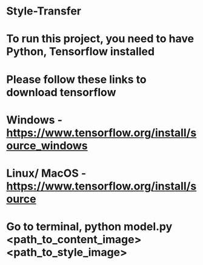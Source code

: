 # Style-Transfer
# To run this project, you need to have Python, Tensorflow installed
# Please follow these links to download tensorflow 
# Windows  - https://www.tensorflow.org/install/source_windows
# Linux/ MacOS - https://www.tensorflow.org/install/source
# Go to terminal, python model.py <path_to_content_image> <path_to_style_image>
